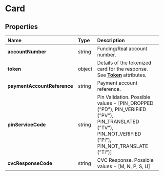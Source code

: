 # Card

## Properties <a name="properties"></a>

| Name | Type | Description |
| :--- | :--- | :---------- |
| **accountNumber** | string | Funding/Real account number. |
| **token** | object | Details of the tokenized card for the response. See [**Token**](Token.md) attributes. |
| **paymentAccountReference** | string | Payment account reference. |
| **pinServiceCode** | string | Pin Validation. Possible values - [PIN_DROPPED ("PD"), PIN_VERIFIED ("PV"), PIN_TRANSLATED ("TV"), PIN_NOT_VERIFIED ("PI"), PIN_NOT_TRANSLATE ("TI")] |
| **cvcResponseCode** | string | CVC Response. Possible values - [M, N, P, S, U] |
